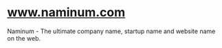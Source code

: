 www.naminum.com
===============

Naminum - The ultimate company name, startup name and website name on the web.
